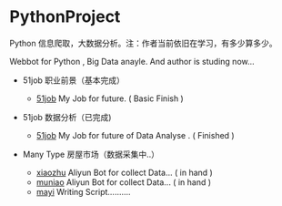 # PythonProject
Python 信息爬取，大数据分析。注：作者当前依旧在学习，有多少算多少。

Webbot for Python , Big Data anayle. And author is studing now...

- 51job 职业前景（基本完成）
  - [51job](http://51job.com) My Job for future. ( Basic Finish )

- 51job 数据分析（已完成)
  - [51job](http://51job.com) My Job for future of Data Analyse . ( Finished )



- Many Type 房屋市场（数据采集中..）
  - [xiaozhu](http://www.xiaozhu.com) Aliyun Bot for collect Data... ( in hand )
  - [muniao](http://www.muniao.com) Aliyun Bot for collect Data... ( in hand )
  - [mayi](http://www.mayi.com) Writing Script..........
